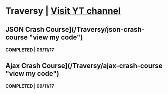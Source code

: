 # Traversy | [Visit YT channel](https://www.youtube.com/channel/UC29ju8bIPH5as8OGnQzwJyA "Visit Traversy Media YouTube channel")

## JSON Crash Course](/Traversy/json-crash-course "view my code")
#### COMPLETED | 09/11/17

## Ajax Crash Course](/Traversy/ajax-crash-course "view my code")
#### COMPLETED | 09/11/17